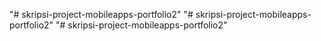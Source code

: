 "# skripsi-project-mobileapps-portfolio2" 
"# skripsi-project-mobileapps-portfolio2" 
"# skripsi-project-mobileapps-portfolio2" 
